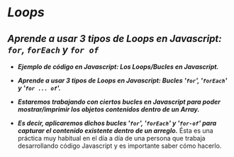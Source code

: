 # **_Loops_**

## **_Aprende a usar 3 tipos de Loops en Javascript: ```for```, ```forEach``` y ```for of```_**

- **_Ejemplo de código en Javascript: Los Loops/Bucles en Javascript._**
  
- **_Aprende a usar 3 tipos de Loops en Javascript: Bucles '```for```', '```forEach```' y '```for ... of```'._**

- **_Estaremos trabajando con ciertos bucles en Javascript para poder mostrar/imprimir los objetos contenidos dentro de un Array._**

- **_Es decir, aplicaremos dichos bucles '```for```', '```forEach```' y '```for-of```' para capturar el contenido existente dentro de un arreglo._**
Ésta es una práctica muy habitual en el día a día de una persona que trabaja desarrollando código Javascript y es importante saber cómo hacerlo. 
